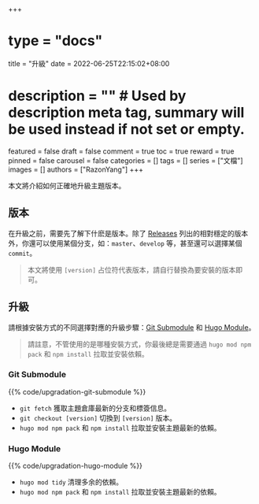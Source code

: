 +++
# type = "docs"
title = "升級"
date = 2022-06-25T22:15:02+08:00
# description = "" # Used by description meta tag, summary will be used instead if not set or empty.
featured = false
draft = false
comment = true
toc = true
reward = true
pinned = false
carousel = false
categories = []
tags = []
series = ["文檔"]
images = []
authors = ["RazonYang"]
+++

本文將介紹如何正確地升級主題版本。

<!--more-->

## 版本

在升級之前，需要先了解下什麽是版本。除了 [Releases](https://github.com/razonyang/hugo-theme-bootstrap/releases) 列出的相對穩定的版本外，你還可以使用某個分支，如：`master`、`develop` 等，甚至還可以選擇某個 `commit`。

> 本文將使用 `[version]` 占位符代表版本，請自行替換為要安裝的版本即可。

## 升級

請根據安裝方式的不同選擇對應的升級步驟：[Git Submodule](#git-submodule) 和 [Hugo Module](#hugo-module)。

> 請註意，不管使用的是哪種安裝方式，你最後總是需要通過 `hugo mod npm pack` 和 `npm install` 拉取並安裝依賴。

### Git Submodule

{{% code/upgradation-git-submodule %}}

- `git fetch` 獲取主題倉庫最新的分支和標簽信息。
- `git checkout [version]` 切換到 `[version]` 版本。
- `hugo mod npm pack` 和 `npm install` 拉取並安裝主題最新的依賴。

### Hugo Module

{{% code/upgradation-hugo-module %}}

- `hugo mod tidy` 清理多余的依賴。
- `hugo mod npm pack` 和 `npm install` 拉取並安裝主題最新的依賴。
